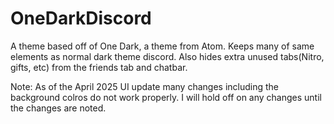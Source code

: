 # OneDarkDiscord
 A theme based off of One Dark, a theme from Atom. Keeps many of same elements as normal dark theme discord. Also hides extra unused tabs(Nitro, gifts, etc) from the friends tab and chatbar.

Note: As of the April 2025 UI update many changes including the background colros do not work properly. I will hold off on any changes until the changes are noted.
